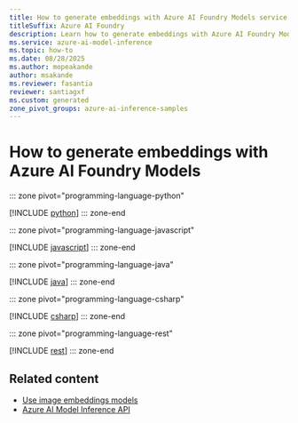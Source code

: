 ```yaml
---
title: How to generate embeddings with Azure AI Foundry Models service
titleSuffix: Azure AI Foundry
description: Learn how to generate embeddings with Azure AI Foundry Models
ms.service: azure-ai-model-inference
ms.topic: how-to
ms.date: 08/28/2025
ms.author: mopeakande
author: msakande
ms.reviewer: fasantia
reviewer: santiagxf
ms.custom: generated
zone_pivot_groups: azure-ai-inference-samples
---
```


# How to generate embeddings with Azure AI Foundry Models


::: zone pivot="programming-language-python"

[!INCLUDE [python](../../foundry-models/includes/use-embeddings/python.md)]
::: zone-end


::: zone pivot="programming-language-javascript"

[!INCLUDE [javascript](../../foundry-models/includes/use-embeddings/javascript.md)]
::: zone-end


::: zone pivot="programming-language-java"

[!INCLUDE [java](../../foundry-models/includes/use-embeddings/java.md)]
::: zone-end


::: zone pivot="programming-language-csharp"

[!INCLUDE [csharp](../../foundry-models/includes/use-embeddings/csharp.md)]
::: zone-end


::: zone pivot="programming-language-rest"

[!INCLUDE [rest](../../foundry-models/includes/use-embeddings/rest.md)]
::: zone-end

## Related content

* [Use image embeddings models](../../model-inference/how-to/use-image-embeddings.md)
* [Azure AI Model Inference API](../../model-inference/reference/reference-model-inference-api.md)
